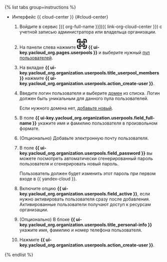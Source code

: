 {% list tabs group=instructions %}

- Интерфейс {{ cloud-center }} {#cloud-center}

  1. Войдите в сервис [{{ org-full-name }}]({{ link-org-cloud-center }}) с учетной записью администратора или владельца организации.
  1. На панели слева нажмите ![userpool](../../_assets/organization/userpool.svg) **{{ ui-key.yacloud_org.pages.userpools }}** и выберите нужный [пул пользователей](../../organization/concepts/user-pools.md).
  1. На вкладке **{{ ui-key.yacloud_org.organization.userpools.title_userpool_members }}** нажмите **{{ ui-key.yacloud_org.organization.userpools.action_create-user }}**.
  1. Введите логин пользователя и выберите [домен](../../organization/concepts/domains.md) из списка. Логин должен быть уникальным для данного пула пользователей.
  
      Если нужного домена нет, [добавьте новый](../../organization/operations/user-pools/add-domain.md).
  1. В поле **{{ ui-key.yacloud_org.organization.userpools.field_full-name }}** укажите имя и фамилию пользователя в произвольном формате.  
  1. (Опционально) Добавьте электронную почту пользователя.
  1. В поле **{{ ui-key.yacloud_org.organization.userpools.field_password }}** вы можете посмотреть автоматически сгенерированный пароль пользователя и сгенерировать новый пароль.
  
      Пользователь должен будет изменить этот пароль при первом входе в {{ yandex-cloud }}.
  1. Включите опцию **{{ ui-key.yacloud_org.organization.userpools.field_active }}**, если нужно активировать пользователя сразу после добавления. Активированные пользователи получают доступ к ресурсам организации.
  1. (Опционально) В блоке **{{ ui-key.yacloud_org.organization.userpools.title_personal-info }}** укажите имя, фамилию и номер телефона пользователя.
  1. Нажмите **{{ ui-key.yacloud_org.organization.userpools.action_create-user }}**.

{% endlist %}